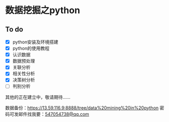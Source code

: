 # 数据挖掘之python

## To do
- [x] python安装及环境搭建
- [x] python的使用教程
- [x] 认识数据
- [x] 数据预处理
- [x] 关联分析
- [x] 相关性分析
- [x] 决策树分析
- [ ] 判别分析

其他的正在建立中，敬请期待……


数据备份：https://13.59.116.9:8888/tree/data%20mining%20in%20python
密码可发邮件找我要：547054738@qq.com
